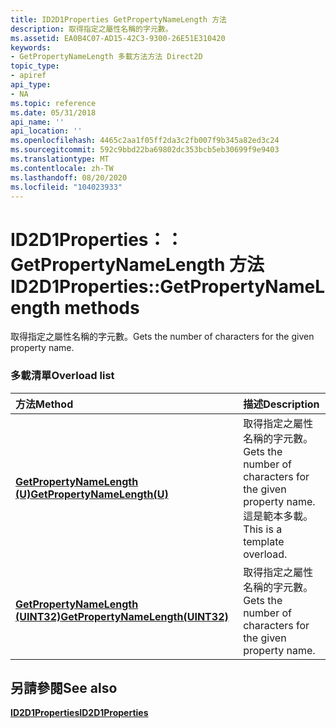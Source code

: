 ```yaml
---
title: ID2D1Properties GetPropertyNameLength 方法
description: 取得指定之屬性名稱的字元數。
ms.assetid: EA0B4C07-AD15-42C3-9300-26E51E310420
keywords:
- GetPropertyNameLength 多載方法方法 Direct2D
topic_type:
- apiref
api_type:
- NA
ms.topic: reference
ms.date: 05/31/2018
api_name: ''
api_location: ''
ms.openlocfilehash: 4465c2aa1f05ff2da3c2fb007f9b345a82ed3c24
ms.sourcegitcommit: 592c9bbd22ba69802dc353bcb5eb30699f9e9403
ms.translationtype: MT
ms.contentlocale: zh-TW
ms.lasthandoff: 08/20/2020
ms.locfileid: "104023933"
---
```

# <a name="id2d1propertiesgetpropertynamelength-methods"></a><span data-ttu-id="26b12-104">ID2D1Properties：： GetPropertyNameLength 方法</span><span class="sxs-lookup"><span data-stu-id="26b12-104">ID2D1Properties::GetPropertyNameLength methods</span></span>

<span data-ttu-id="26b12-105">取得指定之屬性名稱的字元數。</span><span class="sxs-lookup"><span data-stu-id="26b12-105">Gets the number of characters for the given property name.</span></span>

### <a name="overload-list"></a><span data-ttu-id="26b12-106">多載清單</span><span class="sxs-lookup"><span data-stu-id="26b12-106">Overload list</span></span>



| <span data-ttu-id="26b12-107">方法</span><span class="sxs-lookup"><span data-stu-id="26b12-107">Method</span></span>                                                                         | <span data-ttu-id="26b12-108">描述</span><span class="sxs-lookup"><span data-stu-id="26b12-108">Description</span></span>                                                                                        |
|:-------------------------------------------------------------------------------|:---------------------------------------------------------------------------------------------------|
| <span data-ttu-id="26b12-109">[**GetPropertyNameLength (U)**](/windows/win32/api/d2d1_1/nf-d2d1_1-id2d1properties-getpropertynamelength(u))</span><span class="sxs-lookup"><span data-stu-id="26b12-109">[**GetPropertyNameLength(U)**](/windows/win32/api/d2d1_1/nf-d2d1_1-id2d1properties-getpropertynamelength(u))</span></span>     | <span data-ttu-id="26b12-110">取得指定之屬性名稱的字元數。</span><span class="sxs-lookup"><span data-stu-id="26b12-110">Gets the number of characters for the given property name.</span></span> <span data-ttu-id="26b12-111">這是範本多載。</span><span class="sxs-lookup"><span data-stu-id="26b12-111">This is a template overload.</span></span><br/> |
| <span data-ttu-id="26b12-112">[**GetPropertyNameLength (UINT32)**](/windows/win32/api/d2d1_1/nf-d2d1_1-id2d1properties-getpropertynamelength(uint32))</span><span class="sxs-lookup"><span data-stu-id="26b12-112">[**GetPropertyNameLength(UINT32)**](/windows/win32/api/d2d1_1/nf-d2d1_1-id2d1properties-getpropertynamelength(uint32))</span></span> | <span data-ttu-id="26b12-113">取得指定之屬性名稱的字元數。</span><span class="sxs-lookup"><span data-stu-id="26b12-113">Gets the number of characters for the given property name.</span></span><br/>                              |



## <a name="see-also"></a><span data-ttu-id="26b12-114">另請參閱</span><span class="sxs-lookup"><span data-stu-id="26b12-114">See also</span></span>

<dl> <dt>

[<span data-ttu-id="26b12-115">**ID2D1Properties**</span><span class="sxs-lookup"><span data-stu-id="26b12-115">**ID2D1Properties**</span></span>](/windows/win32/api/d2d1_1/nn-d2d1_1-id2d1properties)
</dt> </dl>

 

